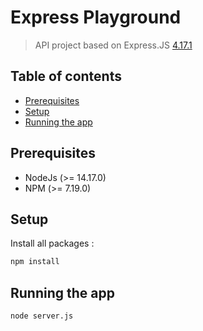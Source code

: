 # Express Playground

> API project based on Express.JS [4.17.1](https://expressjs.com/)

## Table of contents

- [Prerequisites](#prerequisites)
- [Setup](#setup)
- [Running the app](#running-the-app)

## Prerequisites

- NodeJs (>= 14.17.0)
- NPM (>= 7.19.0)

## Setup

Install all packages :

```bash
npm install
```

## Running the app

```bash
node server.js
```
